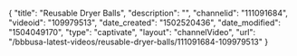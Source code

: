 {
    "title": "Reusable Dryer Balls",
    "description": "",
    "channelid": "111091684",
    "videoid": "109979513",
    "date_created": "1502520436",
    "date_modified": "1504049170",
    "type": "captivate",
    "layout": "channelVideo",
    "url": "\/bbbusa-latest-videos\/reusable-dryer-balls\/111091684-109979513"
}